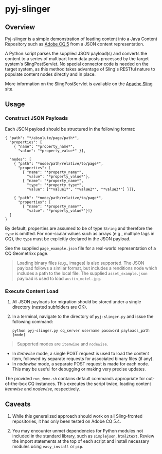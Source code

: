 # pyj-slinger

## Overview

Pyj-slinger is a simple demonstration of loading content into a Java Content Repository such as [Adobe CQ 5](http://www.day.com/) from a JSON content representation.

A Python script parses the supplied JSON payload(s) and converts the content to a series of multipart form data posts processed by the target system's SlingPostServlet. No special connector code is needed on the target system, as this method takes advantage of Sling's RESTful nature to populate content nodes directly and in place.

More information on the SlingPostServlet is available on the [Apache Sling](http://sling.apache.org/site/manipulating-content-the-slingpostservlet-servletspost.html) site.

## Usage

### Construct JSON Payloads

Each JSON payload should be structured in the following format:

    { "path": "*/absolute/page/path*",
      "properties": [
        { "name": "*property_name*",
          "value": "*property_value*" }],
    
      "nodes": [
        { "path": "*node/path/relative/to/page*",
          "properties": [
            { "name": "*property_name*",
              "value": "*property_value*"},
            { "name": "*property_name*",
              "type": "*property_type*",
              "value": ["*value1*", "*value2*", "*value3*"] }]},
    
        { "path": "*node/path/relative/to/page*",
          "properties": [
            { "name": "*property_name*",
              "value": "*property_value*"}]}
      ]
    }

By default, properties are assumed to be of type `String` and therefore the `type` is omitted. For non-scalar values such as arrays (e.g., multiple tags in CQ), the `type` must be explicitly declared in the JSON payload.

See the supplied `page_example.json` file for a real-world representation of a CQ Geometrixx page.

> Loading binary files (e.g., images) is also supported. The JSON payload follows a similar format, but includes a renditions node which includes a path to the local file. The supplied `asset_example.json` payload is used to load `austin_motel.jpg`.

### Execute Content Load

1. All JSON payloads for migration should be stored under a single directory (nested subfolders are OK).

2. In a terminal, navigate to the directory of `pyj-slinger.py` and issue the following command:

    `python pyj-slinger.py cq_server username password payloads_path [mode]`

> Supported modes are `itemwise` and `nodewise`. 
* In *itemwise* mode, a single POST request is used to load the content item, followed by separate requests for associated binary files (if any).
* In *nodewise* mode, a separate POST request is made for each node. This may be useful for debugging or making very precise updates.

The provided `run_demo.sh` contains default commands appropriate for out-of-the-box CQ instances. This executes the script twice, loading content *itemwise* and *nodewise*, respectively.

## Caveats

1. While this generalized approach should work on all Sling-fronted repositories, it has only been tested on Adobe CQ 5.4.

2. You may encounter unmet dependencies for Python modules not included in the standard library, such as `simplejson`, `html2text`. Review the import statements at the top of each script and install necessary modules using `easy_install` or `pip`.